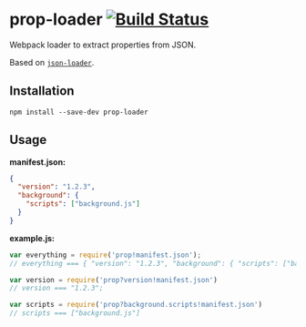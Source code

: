 # prop-loader [![Build Status](https://travis-ci.org/erikdesjardins/prop-loader.svg?branch=master)](https://travis-ci.org/erikdesjardins/prop-loader)

Webpack loader to extract properties from JSON.

Based on [`json-loader`](https://github.com/webpack/json-loader).

## Installation

`npm install --save-dev prop-loader`

## Usage

**manifest.json:**

```json
{
  "version": "1.2.3",
  "background": {
    "scripts": ["background.js"]
  }
}
```

**example.js:**

```js
var everything = require('prop!manifest.json');
// everything === { "version": "1.2.3", "background": { "scripts": ["background.js"] } }

var version = require('prop?version!manifest.json')
// version === "1.2.3";

var scripts = require('prop?background.scripts!manifest.json')
// scripts === ["background.js"]
```
